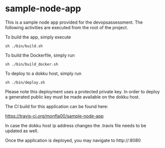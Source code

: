 # sample-node-app

This is a sample node app provided for the devopsassessment.
The following activities are executed from the root of the project.

To build the app, simply execute 
```
sh ./bin/build.sh
```

To build the Dockerfile, simply run 
```
sh ./bin/build_docker.sh
```

To deploy to a dokku host, simply run 
```
sh ./bin/deploy.sh
```
Please note this deployment uses a protected private key. 
In order to deploy a generated public key must be made available on the dokku host.



The CI build for this application can be found here:

https://travis-ci.org/monfla00/sample-node-app

In case the dokku host ip address changes the .travis file needs to be updated as well.

Once the application is deployed, you may navigate to http://<ip-address>:8080



